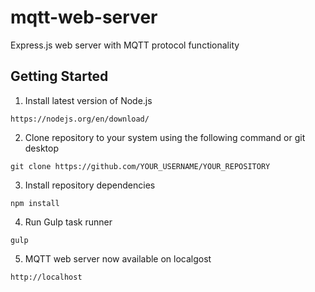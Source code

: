 # mqtt-web-server

Express.js web server with MQTT protocol functionality

## Getting Started

1. Install latest version of Node.js

```
https://nodejs.org/en/download/
```

2. Clone repository to your system using the following command or git desktop

```
git clone https://github.com/YOUR_USERNAME/YOUR_REPOSITORY
```

3. Install repository dependencies

```
npm install
```

4. Run Gulp task runner

```
gulp
```

5. MQTT web server now available on localgost

```
http://localhost
```
